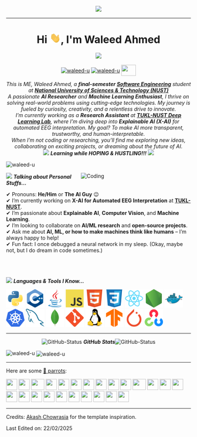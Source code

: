 <p align="center">
  <img src="https://github.com/thompsonemerson/thompsonemerson/raw/master/cover-thompson.png" height="200"/>
</p>
<hr>
<h1 align="center">Hi <img src="https://raw.githubusercontent.com/ABSphreak/ABSphreak/master/gifs/Hi.gif" width="30px">, I'm Waleed Ahmed</h1>
<p align="center"> 
  <a href="https://github.com/DenverCoder1/readme-typing-svg">
    <img src="https://readme-typing-svg.herokuapp.com?font=Time+New+Roman&color=cyan&size=25&center=true&vCenter=true&width=600&height=100&lines=AI+Researcher+and+Developer;Machine+Learning+Enthusiast;Explainable+AI+and+Computer+Vision;Huawei+ICT+Competition+Winner;Always+Learning+and+Growing+<3">
  </a> 
</p>
<p align="center">
<a href="https://www.linkedin.com/in/waleed-u/" target="blank"><img align="center" src="https://cdn.jsdelivr.net/npm/simple-icons@3.0.1/icons/linkedin.svg" alt="waleed-u" height="30" width="40" /></a>
<a href="https://www.upwork.com/freelancers/~01c7115ba1e2a47106?mp_source=share" target="blank"><img align="center" src="https://cdn.jsdelivr.net/npm/simple-icons@3.0.1/icons/upwork.svg" alt="waleed-u" height="30" width="40" /></a>
<a href="mailto:wahmed.bese21seecs@seecs.edu.pk" target="blank"><img align="center" src="https://simpleicons.org/icons/gmail.svg" height="30" width="40" /></a>
</p>

<p align="center">
  <em>
    This is ME, Waleed Ahmed, a <b>final-semester <a href="https://seecs.nust.edu.pk/program/bachelor-of-software-engineering-for-2021-2022"><b>Software Engineering</b></a></b> student at <a href="https://nust.edu.pk/"><b>National University of Sciences & Technology (NUST)</b></a><br>
    A passionate <b>AI Researcher</b> and <b>Machine Learning Enthusiast</b>, I thrive on solving real-world problems using cutting-edge technologies. My journey is fueled by curiosity, creativity, and a relentless drive to innovate. <br>
    I’m currently working as a <b>Research Assistant</b> at <a href="https://tukl.seecs.nust.edu.pk/"><b>TUKL-NUST Deep Learning Lab</b></a>, where I’m diving deep into <b>Explainable AI (X-AI)</b> for automated EEG interpretation. My goal? To make AI more transparent, trustworthy, and human-interpretable. <br>
    When I’m not coding or researching, you’ll find me exploring new ideas, collaborating on exciting projects, or dreaming about the future of AI. <br>
    <img src="https://media.giphy.com/media/VgCDAzcKvsR6OM0uWg/giphy.gif" width="50" /> <b><i>Learning while HOPING & HUSTLING!!!</i></b> <img src="https://media.giphy.com/media/7j2hfyeVcDtf2/giphy.gif" width="50" />
  </em>
</p>

<p align="left"> <img src="https://komarev.com/ghpvc/?username=waleed-u&label=Profile%20views&color=0e75b6&style=flat" alt="waleed-u" /> </p>
<img align="right" width=300px alt="Coding" src="https://media.giphy.com/media/3ohs4BSacFKI7A717y/giphy.gif" />

<img src="https://media.giphy.com/media/ObNTw8Uzwy6KQ/giphy.gif" width="30px">&nbsp;***Talking about Personal Stuffs...***

✔ Pronouns: **He/Him** or **The AI Guy** 😉 <br>
✔ I’m currently working on **X-AI for Automated EEG Interpretation** at <a href="https://tukl.seecs.nust.edu.pk/"><b>TUKL-NUST</b></a>. <br>
✔ I’m passionate about **Explainable AI**, **Computer Vision**, and **Machine Learning**. <br>
✔ I’m looking to collaborate on **AI/ML research** and **open-source projects**. <br>
✔ Ask me about **AI, ML, or how to make machines think like humans** – I’m always happy to help! <br>
✔ Fun fact: I once debugged a neural network in my sleep. (Okay, maybe not, but I do dream in code sometimes.) <br><br><br><br>

<img src="https://media.giphy.com/media/ObNTw8Uzwy6KQ/giphy.gif" width="30px">&nbsp;***Languages & Tools I Know...***
<p align="left">
  
  <code><img height="50" src="https://raw.githubusercontent.com/devicons/devicon/master/icons/python/python-original.svg"></code>
  <code><img height="50" src="https://raw.githubusercontent.com/devicons/devicon/master/icons/cplusplus/cplusplus-original.svg"></code>
  <code><img height="50" src="https://raw.githubusercontent.com/devicons/devicon/master/icons/java/java-original.svg"></code>
  <code><img height="50" src="https://raw.githubusercontent.com/devicons/devicon/master/icons/javascript/javascript-original.svg"></code>
  <code><img height="50" src="https://raw.githubusercontent.com/devicons/devicon/master/icons/html5/html5-original.svg"></code>
  <code><img height="50" src="https://raw.githubusercontent.com/devicons/devicon/master/icons/css3/css3-original.svg"></code>
  <code><img height="50" src="https://raw.githubusercontent.com/devicons/devicon/master/icons/react/react-original.svg"></code>
  <code><img height="50" src="https://raw.githubusercontent.com/devicons/devicon/master/icons/nodejs/nodejs-original.svg"></code>
  <code><img height="50" src="https://raw.githubusercontent.com/devicons/devicon/master/icons/docker/docker-original.svg"></code>
  <code><img height="50" src="https://raw.githubusercontent.com/devicons/devicon/master/icons/kubernetes/kubernetes-plain.svg"></code>
  <code><img height="50" src="https://raw.githubusercontent.com/devicons/devicon/master/icons/mysql/mysql-original.svg"></code>
  <code><img height="50" src="https://raw.githubusercontent.com/devicons/devicon/master/icons/mongodb/mongodb-original.svg"></code>
  <code><img height="50" src="https://raw.githubusercontent.com/devicons/devicon/master/icons/git/git-original.svg"></code>
  <code><img height="50" src="https://raw.githubusercontent.com/devicons/devicon/master/icons/linux/linux-original.svg"></code>
  <code><img height="50" src="https://raw.githubusercontent.com/devicons/devicon/master/icons/tensorflow/tensorflow-original.svg"></code>
  <code><img height="50" src="https://raw.githubusercontent.com/devicons/devicon/master/icons/pytorch/pytorch-original.svg"></code>
  <code><img height="50" src="https://raw.githubusercontent.com/devicons/devicon/master/icons/opencv/opencv-original.svg"></code>
</p>

<hr>
<p align="center">
 <img src="https://media.giphy.com/media/8UHRm5oY4k4FDxq5QG/giphy.gif" width="30px" alt="GitHub-Status"/>&nbsp;<i><b>GitHub Stats</b></i><img src="https://media.giphy.com/media/8UHRm5oY4k4FDxq5QG/giphy.gif" width="30px" alt="GitHub-Status"/></p>
<p><img align="left" src="https://github-readme-stats.vercel.app/api/top-langs?username=waleed-u&show_icons=true&locale=en&layout=compact" alt="waleed-u" /></p>

<p>&nbsp;<img align="center" src="https://github-readme-stats.vercel.app/api?username=waleed-u&show_icons=true&locale=en" alt="waleed-u" width="410" /></p>

<hr>

Here are some [🦜 parrots](https://cultofthepartyparrot.com):

<div>
    <img src="https://cultofthepartyparrot.com/parrots/hd/githubparrot.gif" width="30" height="30"/>
    <img src="https://cultofthepartyparrot.com/flags/hd/pakistanparrot.gif" width="30" height="30"/>
    <img src="https://cultofthepartyparrot.com/parrots/asyncparrot.gif" width="36" height="30"/>
    <img src="https://cultofthepartyparrot.com/parrots/exceptionallyfastparrot.gif" width="30" height="30"/>
    <img src="https://cultofthepartyparrot.com/parrots/hd/60fpsparrot.gif" width="30" height="30"/>
    <img src="https://cultofthepartyparrot.com/parrots/hd/jumpingparrot.gif" width="30" height="30"/>
    <img src="https://cultofthepartyparrot.com/parrots/hd/opensourceparrot.gif" width="30" height="30"/>
    <img src="https://cultofthepartyparrot.com/parrots/hd/dealwithitnowparrot.gif" width="30" height="30"/>
    <img src="https://cultofthepartyparrot.com/parrots/hd/hypnoparrotlight.gif" width="30" height="30"/>
    <img src="https://cultofthepartyparrot.com/parrots/databaseparrot.gif" width="30" height="30"/>
    <img src="https://cultofthepartyparrot.com/parrots/fixparrot.gif" width="36" height="30"/>
    <img src="https://cultofthepartyparrot.com/parrots/hd/laptop_parrot.gif" width="30" height="30"/>
    <img src="https://cultofthepartyparrot.com/parrots/hd/spinningparrot.gif" width="30" height="30"/>
    <img src="https://cultofthepartyparrot.com/parrots/hd/levitationparrot.gif" width="30" height="30"/>
    <img src="https://cultofthepartyparrot.com/parrots/hd/meldparrot.gif" width="30" height="30"/>
    <img src="https://cultofthepartyparrot.com/parrots/slomoparrot.gif" width="30" height="30"/>
    <img src="https://cultofthepartyparrot.com/parrots/hd/moonwalkingparrot.gif" width="30" height="30"/>
    <img src="https://cultofthepartyparrot.com/parrots/hd/stableparrot.gif" width="30" height="30"/>
    <img src="https://cultofthepartyparrot.com/parrots/hd/scienceparrot.gif" width="30" height="30"/>
    <img src="https://cultofthepartyparrot.com/parrots/hd/pirateparrot.gif" width="30" height="30"/>
    <img src="https://cultofthepartyparrot.com/parrots/hd/footballparrot.gif" width="30" height="30"/>
    <img src="https://cultofthepartyparrot.com/parrots/hd/illuminatiparrot.gif" width="30" height="30"/>
    <img src="https://cultofthepartyparrot.com/parrots/hd/hypnoparrotdark.gif" width="30" height="30"/>
    <img src="https://cultofthepartyparrot.com/parrots/hd/mustacheparrot.gif" width="30" height="30"/>
</div>

-----
Credits: [Akash Chowrasia](https://github.com/Akash-chowrasia) for the template inspiration.

Last Edited on: 22/02/2025
